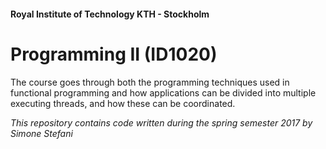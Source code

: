 #### Royal Institute of Technology KTH - Stockholm
# Programming II (ID1020)
The course goes through both the programming techniques used in functional programming and how applications can be divided into multiple executing threads, and how these can be coordinated.

_This repository contains code written during the spring semester 2017 by Simone Stefani_
